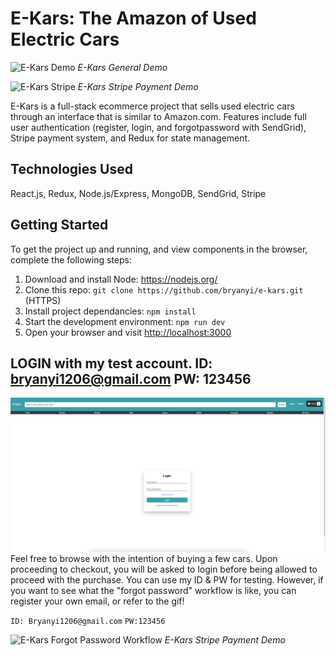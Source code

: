 # E-Kars: The Amazon of Used Electric Cars

![E-Kars Demo](readMeImages/ekars_gif_1.gif)
_E-Kars General Demo_

![E-Kars Stripe](readMeImages/ekars_stripe.gif)
_E-Kars Stripe Payment Demo_

E-Kars is a full-stack ecommerce project that sells used electric cars through an interface that is similar to Amazon.com. Features include full user authentication (register, login, and forgotpassword with SendGrid), Stripe payment system, and Redux for state management.

## Technologies Used

React.js, Redux, Node.js/Express, MongoDB, SendGrid, Stripe

## Getting Started

To get the project up and running, and view components in the browser, complete the following steps:

1. Download and install Node: <https://nodejs.org/>
2. Clone this repo: `git clone https://github.com/bryanyi/e-kars.git` (HTTPS)
3. Install project dependancies: `npm install`
4. Start the development environment: `npm run dev`
5. Open your browser and visit <http://localhost:3000>

## LOGIN with my test account. ID: bryanyi1206@gmail.com PW: 123456

![Ekars Login](readMeImages/ekars_login.png)
Feel free to browse with the intention of buying a few cars. Upon proceeding to checkout, you will be asked to login before being allowed to proceed with the purchase.
You can use my ID & PW for testing. However, if you want to see what the "forgot password" workflow is like, you can register your own email, or refer to the gif!

`ID: Bryanyi1206@gmail.com`
`PW:123456`

![E-Kars Forgot Password Workflow](readMeImages/ekars_forgotpassword.gif)
_E-Kars Stripe Payment Demo_
